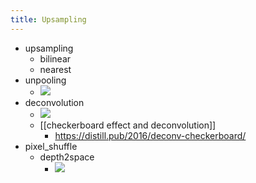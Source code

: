```yaml
---
title: Upsampling
---
```

- upsampling
	 - bilinear
	 - nearest
- unpooling
	 - ![](../assets/BAbdo-On7O.png)
- deconvolution
	 - ![](../assets/MCUrA8gH3S.png)
	 - [[checkerboard effect and deconvolution]]
		 - https://distill.pub/2016/deconv-checkerboard/
- pixel_shuffle
	 - depth2space
		 - ![](../assets/7iEFeV2q4P.png)